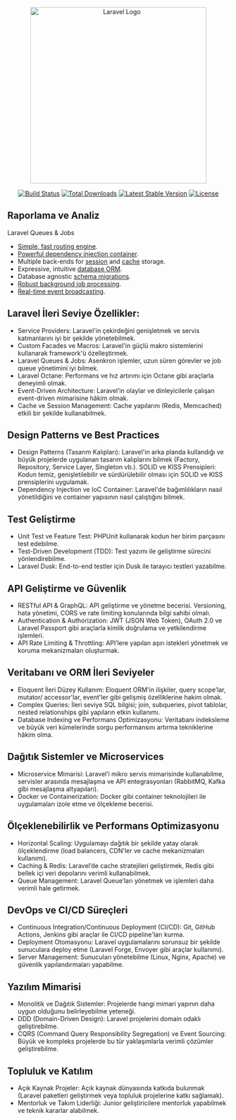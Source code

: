 <p align="center"><a href="https://laravel.com" target="_blank"><img src="https://raw.githubusercontent.com/laravel/art/master/logo-lockup/5%20SVG/2%20CMYK/1%20Full%20Color/laravel-logolockup-cmyk-red.svg" width="400" alt="Laravel Logo"></a></p>

<p align="center">
<a href="https://github.com/laravel/framework/actions"><img src="https://github.com/laravel/framework/workflows/tests/badge.svg" alt="Build Status"></a>
<a href="https://packagist.org/packages/laravel/framework"><img src="https://img.shields.io/packagist/dt/laravel/framework" alt="Total Downloads"></a>
<a href="https://packagist.org/packages/laravel/framework"><img src="https://img.shields.io/packagist/v/laravel/framework" alt="Latest Stable Version"></a>
<a href="https://packagist.org/packages/laravel/framework"><img src="https://img.shields.io/packagist/l/laravel/framework" alt="License"></a>
</p>

## Raporlama ve Analiz

Laravel Queues & Jobs

- [Simple, fast routing engine](https://laravel.com/docs/routing).
- [Powerful dependency injection container](https://laravel.com/docs/container).
- Multiple back-ends for [session](https://laravel.com/docs/session) and [cache](https://laravel.com/docs/cache) storage.
- Expressive, intuitive [database ORM](https://laravel.com/docs/eloquent).
- Database agnostic [schema migrations](https://laravel.com/docs/migrations).
- [Robust background job processing](https://laravel.com/docs/queues).
- [Real-time event broadcasting](https://laravel.com/docs/broadcasting).

## Laravel İleri Seviye Özellikler:
- Service Providers: Laravel'in çekirdeğini genişletmek ve servis katmanlarını iyi bir şekilde yönetebilmek.
- Custom Facades ve Macros: Laravel'in güçlü makro sistemlerini kullanarak framework'ü özelleştirmek.
- Laravel Queues & Jobs: Asenkron işlemler, uzun süren görevler ve job queue yönetimini iyi bilmek.
- Laravel Octane: Performans ve hız artırımı için Octane gibi araçlarla deneyimli olmak.
- Event-Driven Architecture: Laravel’in olaylar ve dinleyicilerle çalışan event-driven mimarisine hâkim olmak.
- Cache ve Session Management: Cache yapılarını (Redis, Memcached) etkili bir şekilde kullanabilmek.
## Design Patterns ve Best Practices
- Design Patterns (Tasarım Kalıpları): Laravel'in arka planda kullandığı ve büyük projelerde uygulanan tasarım kalıplarını bilmek (Factory, Repository, Service Layer, Singleton vb.).
SOLID ve KISS Prensipleri: Kodun temiz, genişletilebilir ve sürdürülebilir olması için SOLID ve KISS prensiplerini uygulamak.
- Dependency Injection ve IoC Container: Laravel'de bağımlılıkların nasıl yönetildiğini ve container yapısının nasıl çalıştığını bilmek.
## Test Geliştirme
- Unit Test ve Feature Test: PHPUnit kullanarak kodun her birim parçasını test edebilme.
- Test-Driven Development (TDD): Test yazımı ile geliştirme sürecini yönlendirebilme.
- Laravel Dusk: End-to-end testler için Dusk ile tarayıcı testleri yazabilme.
## API Geliştirme ve Güvenlik
- RESTful API & GraphQL: API geliştirme ve yönetme becerisi. Versioning, hata yönetimi, CORS ve rate limiting konularında bilgi sahibi olmalı.
- Authentication & Authorization: JWT (JSON Web Token), OAuth 2.0 ve Laravel Passport gibi araçlarla kimlik doğrulama ve yetkilendirme işlemleri.
- API Rate Limiting & Throttling: API’lere yapılan aşırı istekleri yönetmek ve koruma mekanizmaları oluşturmak.
## Veritabanı ve ORM İleri Seviyeler
- Eloquent İleri Düzey Kullanım: Eloquent ORM'in ilişkiler, query scope’lar, mutator/ accessor'lar, event'ler gibi gelişmiş özelliklerine hakim olmak.
- Complex Queries: İleri seviye SQL bilgisi; join, subqueries, pivot tablolar, nested relationships gibi yapıların etkin kullanımı.
- Database Indexing ve Performans Optimizasyonu: Veritabanı indeksleme ve büyük veri kümelerinde sorgu performansını artırma tekniklerine hâkim olma.
## Dağıtık Sistemler ve Microservices
- Microservice Mimarisi: Laravel’i mikro servis mimarisinde kullanabilme, servisler arasında mesajlaşma ve API entegrasyonları (RabbitMQ, Kafka gibi mesajlaşma altyapıları).
- Docker ve Containerization: Docker gibi container teknolojileri ile uygulamaları izole etme ve ölçekleme becerisi.
## Ölçeklenebilirlik ve Performans Optimizasyonu
- Horizontal Scaling: Uygulamayı dağıtık bir şekilde yatay olarak ölçeklendirme (load balancers, CDN'ler ve cache mekanizmaları kullanımı).
- Caching & Redis: Laravel’de cache stratejileri geliştirmek, Redis gibi bellek içi veri depolarını verimli kullanabilmek.
- Queue Management: Laravel Queue’ları yönetmek ve işlemleri daha verimli hale getirmek.
## DevOps ve CI/CD Süreçleri
- Continuous Integration/Continuous Deployment (CI/CD): Git, GitHub Actions, Jenkins gibi araçlar ile CI/CD pipeline'ları kurma.
- Deployment Otomasyonu: Laravel uygulamalarını sorunsuz bir şekilde sunuculara deploy etme (Laravel Forge, Envoyer gibi araçlar kullanımı).
- Server Management: Sunucuları yönetebilme (Linux, Nginx, Apache) ve güvenlik yapılandırmaları yapabilme.
## Yazılım Mimarisi
- Monolitik ve Dağıtık Sistemler: Projelerde hangi mimari yapının daha uygun olduğunu belirleyebilme yeteneği.
- DDD (Domain-Driven Design): Laravel projelerini domain odaklı geliştirebilme.
- CQRS (Command Query Responsibility Segregation) ve Event Sourcing: Büyük ve kompleks projelerde bu tür yaklaşımlarla verimli çözümler geliştirebilme.
## Topluluk ve Katılım
- Açık Kaynak Projeler: Açık kaynak dünyasında katkıda bulunmak (Laravel paketleri geliştirmek veya topluluk projelerine katkı sağlamak).
- Mentorluk ve Takım Liderliği: Junior geliştiricilere mentorluk yapabilmek ve teknik kararlar alabilmek.

